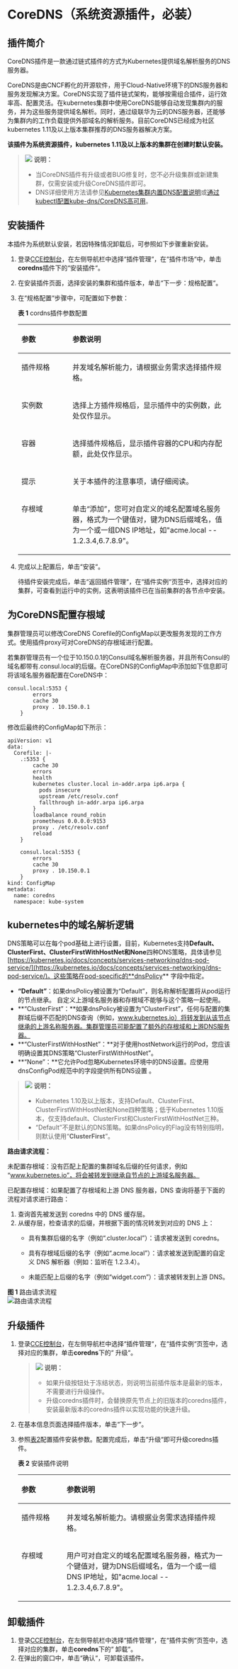 # CoreDNS（系统资源插件，必装）<a name="cce_01_0129"></a>

## 插件简介<a name="section25311744154917"></a>

CoreDNS插件是一款通过链式插件的方式为Kubernetes提供域名解析服务的DNS服务器。

CoreDNS是由CNCF孵化的开源软件，用于Cloud-Native环境下的DNS服务器和服务发现解决方案。CoreDNS实现了插件链式架构，能够按需组合插件，运行效率高、配置灵活。在kubernetes集群中使用CoreDNS能够自动发现集群内的服务，并为这些服务提供域名解析。同时，通过级联华为云的DNS服务器，还能够为集群内的工作负载提供外部域名的解析服务。目前CoreDNS已经成为社区kubernetes 1.11及以上版本集群推荐的DNS服务器解决方案。

**该插件为系统资源插件，kubernetes 1.11及以上版本的集群在创建时默认安装。**

>![](public_sys-resources/icon-note.gif) **说明：**   
>-   当CoreDNS插件有升级或者BUG修复时，您不必升级集群或新建集群，仅需安装或升级CoreDNS插件即可。  
>-   DNS详细使用方法请参见[Kubernetes集群内置DNS配置说明](Kubernetes集群内置DNS配置说明.md)或[通过kubectl配置kube-dns/CoreDNS高可用](通过kubectl配置kube-dns-CoreDNS高可用.md)。  

## 安装插件<a name="section776571919194"></a>

本插件为系统默认安装，若因特殊情况卸载后，可参照如下步骤重新安装。

1.  登录[CCE控制台](https://console.huaweicloud.com/cce2.0/?utm_source=helpcenter)，在左侧导航栏中选择“插件管理“，在“插件市场“中，单击**coredns**插件下的“安装插件“。
2.  在安装插件页面，选择安装的集群和插件版本，单击“下一步：规格配置“。
3.  在“规格配置“步骤中，可配置如下参数：

    **表 1**  cordns插件参数配置

    <a name="table924319911495"></a>
    <table><thead align="left"><tr id="row42442974913"><th class="cellrowborder" valign="top" width="24%" id="mcps1.2.3.1.1"><p id="p17244793496"><a name="p17244793496"></a><a name="p17244793496"></a>参数</p>
    </th>
    <th class="cellrowborder" valign="top" width="76%" id="mcps1.2.3.1.2"><p id="p42441596495"><a name="p42441596495"></a><a name="p42441596495"></a>参数说明</p>
    </th>
    </tr>
    </thead>
    <tbody><tr id="row1137014404511"><td class="cellrowborder" valign="top" width="24%" headers="mcps1.2.3.1.1 "><p id="p11370134095120"><a name="p11370134095120"></a><a name="p11370134095120"></a>插件规格</p>
    </td>
    <td class="cellrowborder" valign="top" width="76%" headers="mcps1.2.3.1.2 "><p id="p937064085113"><a name="p937064085113"></a><a name="p937064085113"></a>并发域名解析能力，请根据业务需求选择插件规格。</p>
    </td>
    </tr>
    <tr id="row83701240105118"><td class="cellrowborder" valign="top" width="24%" headers="mcps1.2.3.1.1 "><p id="p3370040165116"><a name="p3370040165116"></a><a name="p3370040165116"></a>实例数</p>
    </td>
    <td class="cellrowborder" valign="top" width="76%" headers="mcps1.2.3.1.2 "><p id="p93701640145120"><a name="p93701640145120"></a><a name="p93701640145120"></a>选择上方插件规格后，显示插件中的实例数，此处仅作显示。</p>
    </td>
    </tr>
    <tr id="row4370840165119"><td class="cellrowborder" valign="top" width="24%" headers="mcps1.2.3.1.1 "><p id="p937054045117"><a name="p937054045117"></a><a name="p937054045117"></a>容器</p>
    </td>
    <td class="cellrowborder" valign="top" width="76%" headers="mcps1.2.3.1.2 "><p id="p1437014065110"><a name="p1437014065110"></a><a name="p1437014065110"></a>选择插件规格后，显示插件容器的CPU和内存配额，此处仅作显示。</p>
    </td>
    </tr>
    <tr id="row12370940175116"><td class="cellrowborder" valign="top" width="24%" headers="mcps1.2.3.1.1 "><p id="p237044095117"><a name="p237044095117"></a><a name="p237044095117"></a>提示</p>
    </td>
    <td class="cellrowborder" valign="top" width="76%" headers="mcps1.2.3.1.2 "><p id="p1493852310547"><a name="p1493852310547"></a><a name="p1493852310547"></a>关于本插件的注意事项，请仔细阅读。</p>
    </td>
    </tr>
    <tr id="row53701440125116"><td class="cellrowborder" valign="top" width="24%" headers="mcps1.2.3.1.1 "><p id="p8370124035118"><a name="p8370124035118"></a><a name="p8370124035118"></a>存根域</p>
    </td>
    <td class="cellrowborder" valign="top" width="76%" headers="mcps1.2.3.1.2 "><p id="p1837104015118"><a name="p1837104015118"></a><a name="p1837104015118"></a>单击<span class="uicontrol" id="uicontrol1158517458572"><a name="uicontrol1158517458572"></a><a name="uicontrol1158517458572"></a>“添加”</span>，您可对自定义的域名配置域名服务器，格式为一个键值对，键为DNS后缀域名，值为一个或一组DNS IP地址，如"acme.local -- 1.2.3.4,6.7.8.9"。</p>
    </td>
    </tr>
    </tbody>
    </table>

4.  完成以上配置后，单击“安装“。

    待插件安装完成后，单击“返回插件管理“，在“插件实例“页签中，选择对应的集群，可查看到运行中的实例，这表明该插件已在当前集群的各节点中安装。


## 为CoreDNS配置存根域<a name="section5202157467"></a>

集群管理员可以修改CoreDNS Corefile的ConfigMap以更改服务发现的工作方式。使用插件proxy可对CoreDNS的存根域进行配置。

若集群管理员有一个位于10.150.0.1的Consul域名解析服务器，并且所有Consul的域名都带有.consul.local的后缀。在CoreDNS的ConfigMap中添加如下信息即可将该域名服务器配置在CoreDNS中：

```
consul.local:5353 {
        errors
        cache 30
        proxy . 10.150.0.1
    }
```

修改后最终的ConfigMap如下所示：

```
apiVersion: v1
data:
  Corefile: |-
    .:5353 {
        cache 30
        errors
        health
        kubernetes cluster.local in-addr.arpa ip6.arpa {
          pods insecure
          upstream /etc/resolv.conf
          fallthrough in-addr.arpa ip6.arpa
        }
        loadbalance round_robin
        prometheus 0.0.0.0:9153
        proxy . /etc/resolv.conf
        reload
    }

    consul.local:5353 {
        errors
        cache 30
        proxy . 10.150.0.1
    }
kind: ConfigMap
metadata:
  name: coredns
  namespace: kube-system
```

## kubernetes中的域名解析逻辑<a name="section1860523212152"></a>

DNS策略可以在每个pod基础上进行设置，目前，Kubernetes支持**Default、ClusterFirst、ClusterFirstWithHostNet和None**四种DNS策略，具体请参见[https://kubernetes.io/docs/concepts/services-networking/dns-pod-service/](https://kubernetes.io/docs/concepts/services-networking/dns-pod-service/)。这些策略在pod-specific的**dnsPolicy**  字段中指定。

-   **“Default”**：如果dnsPolicy被设置为“Default”，则名称解析配置将从pod运行的节点继承。 自定义上游域名服务器和存根域不能够与这个策略一起使用。
-   **“ClusterFirst”：**如果dnsPolicy被设置为“ClusterFirst”，任何与配置的集群域后缀不匹配的DNS查询（例如，www.kubernetes.io）将转发到从该节点继承的上游名称服务器。集群管理员可能配置了额外的存根域和上游DNS服务器。
-   **“ClusterFirstWithHostNet”：**对于使用hostNetwork运行的Pod，您应该明确设置其DNS策略“ClusterFirstWithHostNet”。
-   **“None”：**它允许Pod忽略Kubernetes环境中的DNS设置。应使用dnsConfigPod规范中的字段提供所有DNS设置 。

>![](public_sys-resources/icon-note.gif) **说明：**   
>-   Kubernetes 1.10及以上版本，支持Default、ClusterFirst、ClusterFirstWithHostNet和None四种策略；低于Kubernetes 1.10版本，仅支持default、ClusterFirst和ClusterFirstWithHostNet三种。  
>-   “Default”不是默认的DNS策略。如果dnsPolicy的Flag没有特别指明，则默认使用“**ClusterFirst**”。  

**路由请求流程：**

未配置存根域：没有匹配上配置的集群域名后缀的任何请求，例如 “www.kubernetes.io”，将会被转发到继承自节点的上游域名服务器。

已配置存根域：如果配置了存根域和上游 DNS 服务器，DNS 查询将基于下面的流程对请求进行路由：

1.  查询首先被发送到 coredns 中的 DNS 缓存层。
2.  从缓存层，检查请求的后缀，并根据下面的情况转发到对应的 DNS 上：
    -   具有集群后缀的名字（例如“.cluster.local”）：请求被发送到 coredns。

    -   具有存根域后缀的名字（例如“.acme.local”）：请求被发送到配置的自定义 DNS 解析器（例如：监听在 1.2.3.4）。
    -   未能匹配上后缀的名字（例如“widget.com”）：请求被转发到上游 DNS。


**图 1**  路由请求流程<a name="fig7582181514118"></a>  
![](figures/路由请求流程.png "路由请求流程")

## 升级插件<a name="section19566181513486"></a>

1.  登录[CCE控制台](https://console.huaweicloud.com/cce2.0/?utm_source=helpcenter)，在左侧导航栏中选择“插件管理“，在“插件实例“页签中，选择对应的集群，单击**coredns**下的“ 升级“。

    >![](public_sys-resources/icon-note.gif) **说明：**   
    >-   如果升级按钮处于冻结状态，则说明当前插件版本是最新的版本，不需要进行升级操作。  
    >-   升级coredns插件时，会替换原先节点上的旧版本的coredns插件，安装最新版本的coredns插件以实现功能的快速升级。  

2.  在基本信息页面选择插件版本，单击“下一步“。
3.  参照[表2](#table1410658238)配置插件安装参数。配置完成后，单击“升级“即可升级coredns插件。

    **表 2**  安装插件说明

    <a name="table1410658238"></a>
    <table><thead align="left"><tr id="row10111254234"><th class="cellrowborder" valign="top" width="21.240000000000002%" id="mcps1.2.3.1.1"><p id="p1711053236"><a name="p1711053236"></a><a name="p1711053236"></a>参数</p>
    </th>
    <th class="cellrowborder" valign="top" width="78.75999999999999%" id="mcps1.2.3.1.2"><p id="p10119522319"><a name="p10119522319"></a><a name="p10119522319"></a>参数说明</p>
    </th>
    </tr>
    </thead>
    <tbody><tr id="row1611957237"><td class="cellrowborder" valign="top" width="21.240000000000002%" headers="mcps1.2.3.1.1 "><p id="p16111158235"><a name="p16111158235"></a><a name="p16111158235"></a>插件规格</p>
    </td>
    <td class="cellrowborder" valign="top" width="78.75999999999999%" headers="mcps1.2.3.1.2 "><p id="p71111552319"><a name="p71111552319"></a><a name="p71111552319"></a>并发域名解析能力。请根据业务需求选择插件规格。</p>
    </td>
    </tr>
    <tr id="row15111555233"><td class="cellrowborder" valign="top" width="21.240000000000002%" headers="mcps1.2.3.1.1 "><p id="p121114510237"><a name="p121114510237"></a><a name="p121114510237"></a>存根域</p>
    </td>
    <td class="cellrowborder" valign="top" width="78.75999999999999%" headers="mcps1.2.3.1.2 "><p id="p2111453233"><a name="p2111453233"></a><a name="p2111453233"></a>用户可对自定义的域名配置域名服务器，格式为一个键值对，键为DNS后缀域名，值为一个或一组DNS IP地址，如"acme.local -- 1.2.3.4,6.7.8.9"。</p>
    </td>
    </tr>
    </tbody>
    </table>


## 卸载插件<a name="section7582615184814"></a>

1.  登录[CCE控制台](https://console.huaweicloud.com/cce2.0/?utm_source=helpcenter)，在左侧导航栏中选择“插件管理“，在“插件实例“页签中，选择对应的集群，单击**coredns**下的“ 卸载“。
2.  在弹出的窗口中，单击“确认“，可卸载该插件。

